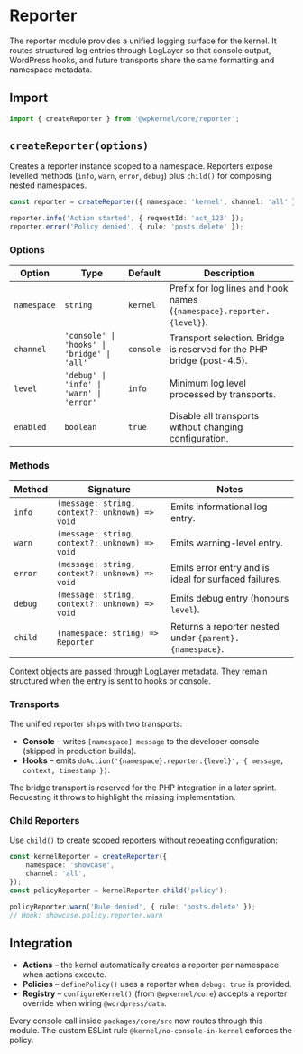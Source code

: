 # Reporter

The reporter module provides a unified logging surface for the kernel. It routes structured log entries through LogLayer so that
console output, WordPress hooks, and future transports share the same formatting and namespace metadata.

## Import

```typescript
import { createReporter } from '@wpkernel/core/reporter';
```

## `createReporter(options)`

Creates a reporter instance scoped to a namespace. Reporters expose levelled methods (`info`, `warn`, `error`, `debug`) plus
`child()` for composing nested namespaces.

```typescript
const reporter = createReporter({ namespace: 'kernel', channel: 'all' });

reporter.info('Action started', { requestId: 'act_123' });
reporter.error('Policy denied', { rule: 'posts.delete' });
```

### Options

| Option      | Type                                        | Default   | Description                                                            |
| ----------- | ------------------------------------------- | --------- | ---------------------------------------------------------------------- |
| `namespace` | `string`                                    | `kernel`  | Prefix for log lines and hook names (`{namespace}.reporter.{level}`).  |
| `channel`   | `'console' \| 'hooks' \| 'bridge' \| 'all'` | `console` | Transport selection. Bridge is reserved for the PHP bridge (post-4.5). |
| `level`     | `'debug' \| 'info' \| 'warn' \| 'error'`    | `info`    | Minimum log level processed by transports.                             |
| `enabled`   | `boolean`                                   | `true`    | Disable all transports without changing configuration.                 |

### Methods

| Method  | Signature                                      | Notes                                                   |
| ------- | ---------------------------------------------- | ------------------------------------------------------- |
| `info`  | `(message: string, context?: unknown) => void` | Emits informational log entry.                          |
| `warn`  | `(message: string, context?: unknown) => void` | Emits warning-level entry.                              |
| `error` | `(message: string, context?: unknown) => void` | Emits error entry and is ideal for surfaced failures.   |
| `debug` | `(message: string, context?: unknown) => void` | Emits debug entry (honours `level`).                    |
| `child` | `(namespace: string) => Reporter`              | Returns a reporter nested under `{parent}.{namespace}`. |

Context objects are passed through LogLayer metadata. They remain structured when the entry is sent to hooks or console.

### Transports

The unified reporter ships with two transports:

- **Console** – writes `[namespace] message` to the developer console (skipped in production builds).
- **Hooks** – emits `doAction('{namespace}.reporter.{level}', { message, context, timestamp })`.

The bridge transport is reserved for the PHP integration in a later sprint. Requesting it throws to highlight the missing
implementation.

### Child Reporters

Use `child()` to create scoped reporters without repeating configuration:

```typescript
const kernelReporter = createReporter({
	namespace: 'showcase',
	channel: 'all',
});
const policyReporter = kernelReporter.child('policy');

policyReporter.warn('Rule denied', { rule: 'posts.delete' });
// Hook: showcase.policy.reporter.warn
```

## Integration

- **Actions** – the kernel automatically creates a reporter per namespace when actions execute.
- **Policies** – `definePolicy()` uses a reporter when `debug: true` is provided.
- **Registry** – `configureKernel()` (from `@wpkernel/core`) accepts a reporter override when wiring `@wordpress/data`.

Every console call inside `packages/core/src` now routes through this module. The custom ESLint rule
`@kernel/no-console-in-kernel` enforces the policy.
